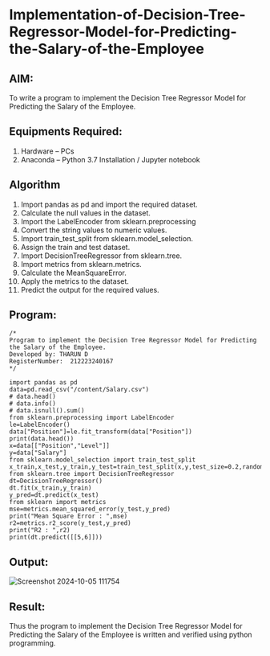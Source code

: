 # Implementation-of-Decision-Tree-Regressor-Model-for-Predicting-the-Salary-of-the-Employee

## AIM:
To write a program to implement the Decision Tree Regressor Model for Predicting the Salary of the Employee.

## Equipments Required:
1. Hardware – PCs
2. Anaconda – Python 3.7 Installation / Jupyter notebook

## Algorithm
1. Import pandas as pd and import the required dataset.
2. Calculate the null values in the dataset.
3. Import the LabelEncoder from sklearn.preprocessing
4. Convert the string values to numeric values.
5. Import train_test_split from sklearn.model_selection.
6. Assign the train and test dataset.
7. Import DecisionTreeRegressor from sklearn.tree.
8. Import metrics from sklearn.metrics.
9. Calculate the MeanSquareError.
10. Apply the metrics to the dataset.
11. Predict the output for the required values.

## Program:
```
/*
Program to implement the Decision Tree Regressor Model for Predicting the Salary of the Employee.
Developed by: THARUN D
RegisterNumber:  212223240167
*/

import pandas as pd
data=pd.read_csv("/content/Salary.csv")
# data.head()
# data.info()
# data.isnull().sum()
from sklearn.preprocessing import LabelEncoder
le=LabelEncoder()
data["Position"]=le.fit_transform(data["Position"])
print(data.head())
x=data[["Position","Level"]]
y=data["Salary"]
from sklearn.model_selection import train_test_split
x_train,x_test,y_train,y_test=train_test_split(x,y,test_size=0.2,random_state=2)
from sklearn.tree import DecisionTreeRegressor
dt=DecisionTreeRegressor()
dt.fit(x_train,y_train)
y_pred=dt.predict(x_test)
from sklearn import metrics
mse=metrics.mean_squared_error(y_test,y_pred)
print("Mean Square Error : ",mse)
r2=metrics.r2_score(y_test,y_pred)
print("R2 : ",r2)
print(dt.predict([[5,6]]))

```

## Output:

![Screenshot 2024-10-05 111754](https://github.com/user-attachments/assets/4fb7c119-276b-4218-8c0c-1e719b72cee1)



## Result:
Thus the program to implement the Decision Tree Regressor Model for Predicting the Salary of the Employee is written and verified using python programming.
